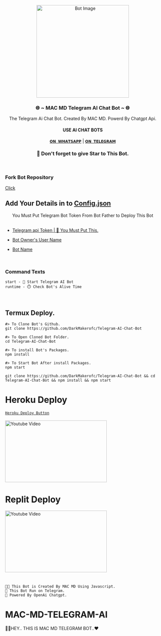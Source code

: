 <div align="center">
  <img src="https://telegra.ph/file/3b43bb2554485a7e23a2f.jpg" alt="Bot Image" width="300" height="300" />
    

<h3> 🌐 ~ MAC MD Telegram AI Chat Bot ~ 🌐 </h3>

The Telegram Ai Chat Bot. Created By MAC MD. Powerd By Chatgpt Api.

<h4> USE AI CHAT BOTS </h4>

[`𝗢𝗡 𝗪𝗛𝗔𝗧𝗦𝗔𝗣𝗣`]()  |  [`𝗢𝗡 𝗧𝗘𝗟𝗘𝗚𝗥𝗔𝗠`](https://t.me/chat_gpt_ASK3_bot)
<br>
<h3>🌟 Don't forget to give Star to This Bot.</h3>
</div><br>

### Fork Bot Repository 
[Click](k)

##  Add Your Details in to [Config.json](Config.json) 
<div align="center">
You Must Put Telegram Bot Token From Bot Father to Deploy This Bot
</div> <br>

* [Telegram api Token | 📌 You Must Put This.
](Config.json#L5)

* [Bot Owner's User Name](Config.json#L3)

* [Bot Name](Config.json#L7)

<br>

### Command Texts

```
start - 👋 Start Telegram AI Bot
runtime - ⏱️ Check Bot's Alive Time

```
<br>

## Termux Deploy.
```
#> To Clone Bot's Github.
git clone https://github.com/DarkMakerofc/Telegram-AI-Chat-Bot

#> To Open Cloned Bot Folder.
cd Telegram-AI-Chat-Bot

#> To install Bot's Packages.
npm install

#> To Start Bot After install Packages.
npm start
```
```
git clone https://github.com/DarkMakerofc/Telegram-AI-Chat-Bot && cd Telegram-AI-Chat-Bot && npm install && npm start
```







# Heroku Deploy
[`Heroku Deploy Button`](https://heroku.com/deploy?template=https://github.com/DarkMakerofc/Telegram-AI-Chat-Bot)<br><br>
<a href="https://youtu.be/9ITSj_hGK04">
  <img src="https://telegra.ph/file/55fe37b1612b9201b0c1b.jpg" alt="Youtube Video" width="330" height="200">
</a>
# Replit Deploy
<a href="https://youtu.be/9ITSj_hGK04">
  <img src="https://telegra.ph/file/63529c79c561516ad1e46.jpg" alt="Youtube Video" width="330" height="200">
</a>
<br>

# 

`🧑‍💻 This Bot is Created By MAC MD Using Javascript.` <br>
`🌿 This Bot Run on Telegram.` <br>
`🌟 Powered By OpenAi Chatgpt.`<br>
# MAC-MD-TELEGRAM-AI
🧑‍💻HEY.. THIS IS MAC MD TELEGRAM BOT..❤
